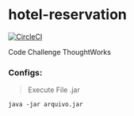 # hotel-reservation

[![CircleCI](https://circleci.com/gh/analuciabolico/hotel-reservation.svg?style=svg)](https://circleci.com/gh/analuciabolico/hotel-reservation)

Code Challenge ThoughtWorks


### Configs:

> Execute File .jar
```basah
java -jar arquivo.jar
```
